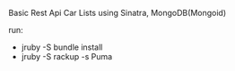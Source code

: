 Basic Rest Api Car Lists
using Sinatra, MongoDB(Mongoid)


run:
   - jruby -S bundle install 
   - jruby -S rackup -s Puma
